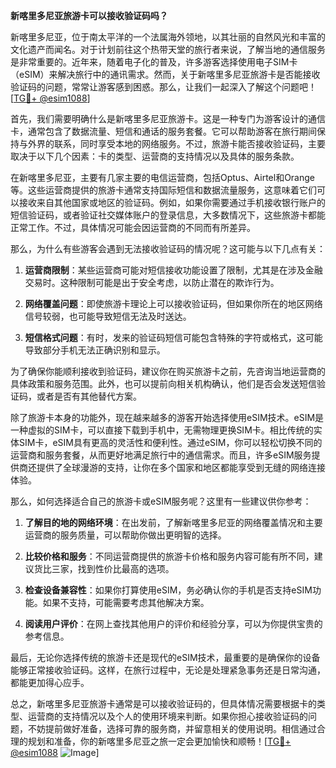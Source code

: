 **新喀里多尼亚旅游卡可以接收验证码吗？**

新喀里多尼亚，位于南太平洋的一个法属海外领地，以其壮丽的自然风光和丰富的文化遗产而闻名。对于计划前往这个热带天堂的旅行者来说，了解当地的通信服务是非常重要的。近年来，随着电子化的普及，许多游客选择使用电子SIM卡（eSIM）来解决旅行中的通讯需求。然而，关于新喀里多尼亚旅游卡是否能接收验证码的问题，常常让游客感到困惑。那么，让我们一起深入了解这个问题吧！[[TG💪+ @esim1088](https://t.me/s/esim1088)]

首先，我们需要明确什么是新喀里多尼亚旅游卡。这是一种专门为游客设计的通信卡，通常包含了数据流量、短信和通话的服务套餐。它可以帮助游客在旅行期间保持与外界的联系，同时享受本地的网络服务。不过，旅游卡能否接收验证码，主要取决于以下几个因素：卡的类型、运营商的支持情况以及具体的服务条款。

在新喀里多尼亚，主要有几家主要的电信运营商，包括Optus、Airtel和Orange等。这些运营商提供的旅游卡通常支持国际短信和数据流量服务，这意味着它们可以接收来自其他国家或地区的验证码。例如，如果你需要通过手机接收银行账户的短信验证码，或者验证社交媒体账户的登录信息，大多数情况下，这些旅游卡都能正常工作。不过，具体情况可能会因运营商的不同而有所差异。

那么，为什么有些游客会遇到无法接收验证码的情况呢？这可能与以下几点有关：

1. **运营商限制**：某些运营商可能对短信接收功能设置了限制，尤其是在涉及金融交易时。这种限制可能是出于安全考虑，以防止潜在的欺诈行为。
   
2. **网络覆盖问题**：即使旅游卡理论上可以接收验证码，但如果你所在的地区网络信号较弱，也可能导致短信无法及时送达。

3. **短信格式问题**：有时，发来的验证码短信可能包含特殊的字符或格式，这可能导致部分手机无法正确识别和显示。

为了确保你能顺利接收到验证码，建议你在购买旅游卡之前，先咨询当地运营商的具体政策和服务范围。此外，也可以提前向相关机构确认，他们是否会发送短信验证码，或者是否有其他替代方案。

除了旅游卡本身的功能外，现在越来越多的游客开始选择使用eSIM技术。eSIM是一种虚拟的SIM卡，可以直接下载到手机中，无需物理更换SIM卡。相比传统的实体SIM卡，eSIM具有更高的灵活性和便利性。通过eSIM，你可以轻松切换不同的运营商和服务套餐，从而更好地满足旅行中的通信需求。而且，许多eSIM服务提供商还提供了全球漫游的支持，让你在多个国家和地区都能享受到无缝的网络连接体验。

那么，如何选择适合自己的旅游卡或eSIM服务呢？这里有一些建议供你参考：

1. **了解目的地的网络环境**：在出发前，了解新喀里多尼亚的网络覆盖情况和主要运营商的服务质量，可以帮助你做出更明智的选择。

2. **比较价格和服务**：不同运营商提供的旅游卡价格和服务内容可能有所不同，建议货比三家，找到性价比最高的选项。

3. **检查设备兼容性**：如果你打算使用eSIM，务必确认你的手机是否支持eSIM功能。如果不支持，可能需要考虑其他解决方案。

4. **阅读用户评价**：在网上查找其他用户的评价和经验分享，可以为你提供宝贵的参考信息。

最后，无论你选择传统的旅游卡还是现代的eSIM技术，最重要的是确保你的设备能够正常接收验证码。这样，在旅行过程中，无论是处理紧急事务还是日常沟通，都能更加得心应手。

总之，新喀里多尼亚旅游卡通常是可以接收验证码的，但具体情况需要根据卡的类型、运营商的支持情况以及个人的使用环境来判断。如果你担心接收验证码的问题，不妨提前做好准备，选择可靠的服务商，并留意相关的使用说明。相信通过合理的规划和准备，你的新喀里多尼亚之旅一定会更加愉快和顺畅！[[TG💪+ @esim1088](https://t.me/s/esim1088) ![Image](https://i.postimg.cc/4NQfJmqS/Snipaste-2025-05-13-00-14-12.png)]